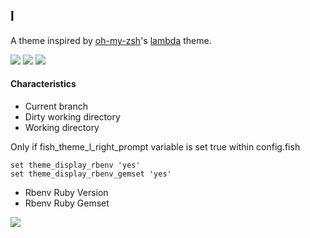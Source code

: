## l

A theme inspired by [oh-my-zsh](https://github.com/robbyrussell/oh-my-zsh/blob/master/themes/lambda.zsh-theme)'s [lambda](http://zshthem.es/screenshots/lambda.png) theme.

![](http://f.cl.ly/items/2J3M0f2X1j3u471y080I/2.png)
![](http://f.cl.ly/items/2S25360U1p360E0D2u2g/3.png)
![](http://f.cl.ly/items/1w0s0Q3x3r2Z1F1l011k/4.png)

#### Characteristics

* Current branch
* Dirty working directory
* Working directory

Only if fish_theme_l_right_prompt variable is set true within config.fish

```fish
set theme_display_rbenv 'yes'
set theme_display_rbenv_gemset 'yes'
```

* Rbenv Ruby Version
* Rbenv Ruby Gemset

![](http://f.cl.ly/items/0f0k3o2L3y2q1L3g1R1X/5.png)
